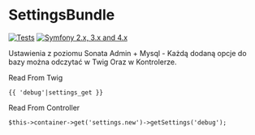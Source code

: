 # SettingsBundle

[![Tests][1]][2] [![Symfony 2.x, 3.x and 4.x][7]][8]


[1]: https://travis-ci.org/gekomod/SettingsBundle.svg?branch=master
[2]: https://travis-ci.org/gekomod/SettingsBundle
[7]: https://img.shields.io/badge/symfony-2.x%2C%203.x%20and%204.x-green.svg
[8]: https://symfony.com/

Ustawienia z poziomu Sonata Admin + Mysql - Każdą dodaną opcje do bazy można odczytać w Twig Oraz w Kontrolerze.


Read From Twig
```
{{ 'debug'|settings_get }}
```

Read From Controller

```
$this->container->get('settings.new')->getSettings('debug');
```
